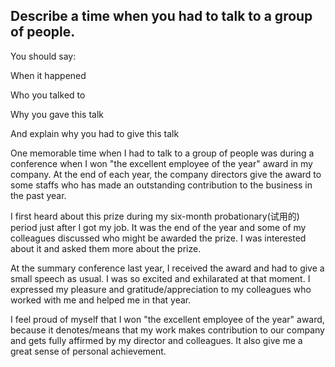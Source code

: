 ## Describe a time when you had to talk to a group of people.

You should say:

When it happened

Who you talked to

Why you gave this talk

And explain why you had to give this talk

One memorable time when I had to talk to a group of people was during a conference when I won "the excellent employee of the year" award in my company. At the end of each year, the company directors give the award to some staffs who has made an outstanding contribution to the business in the past year.

I first heard about this prize during my six-month probationary(试用的) period just after I got my job. It was the end of the year and some of my colleagues discussed who might be awarded the prize. I was interested about it and asked them more about the prize.

At the summary conference last year, I received the award and had to give a small speech as usual. I was so excited and exhilarated at that moment. I expressed my pleasure and gratitude/appreciation to my colleagues who worked with me and helped me in that year.

I feel proud of myself that I won "the excellent employee of the year" award, because it denotes/means that my work makes contribution to our company and gets fully affirmed by my director and colleagues. It also give me a great sense of personal achievement.